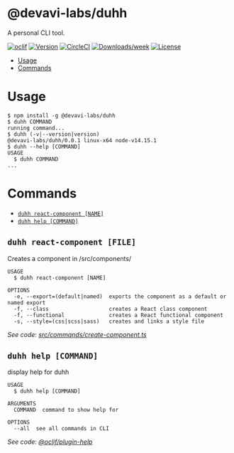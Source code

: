# @devavi-labs/duhh

A personal CLI tool.

[![oclif](https://img.shields.io/badge/cli-oclif-brightgreen.svg)](https://oclif.io)
[![Version](https://img.shields.io/npm/v/@devavi-labs/duhh.svg)](https://npmjs.org/package/@devavi-labs/duhh)
[![CircleCI](https://circleci.com/gh/devavi-labs/duhh/tree/master.svg?style=shield)](https://circleci.com/gh/devavi-labs/duhh/tree/master)
[![Downloads/week](https://img.shields.io/npm/dw/@devavi-labs/duhh.svg)](https://npmjs.org/package/@devavi-labs/duhh)
[![License](https://img.shields.io/npm/l/@devavi-labs/duhh.svg)](https://github.com/devavi-labs/duhh/blob/master/package.json)

<!-- toc -->

- [Usage](#usage)
- [Commands](#commands)
<!-- tocstop -->

# Usage

<!-- usage -->

```sh-session
$ npm install -g @devavi-labs/duhh
$ duhh COMMAND
running command...
$ duhh (-v|--version|version)
@devavi-labs/duhh/0.0.1 linux-x64 node-v14.15.1
$ duhh --help [COMMAND]
USAGE
  $ duhh COMMAND
...
```

<!-- usagestop -->

# Commands

<!-- commands -->

- [`duhh react-component [NAME]`](#duhh-react-component-name)
- [`duhh help [COMMAND]`](#duhh-help-command)

## `duhh react-component [FILE]`

Creates a component in /src/components/

```
USAGE
  $ duhh react-component [NAME]

OPTIONS
  -e, --export=(default|named)  exports the component as a default or named export
  -f, --class                   creates a React class component
  -f, --functional              creates a React functional component
  -s, --style=(css|scss|sass)   creates and links a style file
```

_See code: [src/commands/create-component.ts](https://github.com/devavi-labs/duhh/blob/v0.0.1/src/commands/create-component.ts)_

## `duhh help [COMMAND]`

display help for duhh

```
USAGE
  $ duhh help [COMMAND]

ARGUMENTS
  COMMAND  command to show help for

OPTIONS
  --all  see all commands in CLI
```

_See code: [@oclif/plugin-help](https://github.com/oclif/plugin-help/blob/v3.2.1/src/commands/help.ts)_

<!-- commandsstop -->
